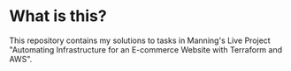 # What is this?

This repository contains my solutions to tasks in Manning's Live Project "Automating Infrastructure for an E-commerce Website with Terraform and AWS".

